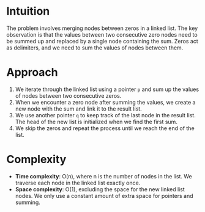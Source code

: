 # Intuition
The problem involves merging nodes between zeros in a linked list. The key observation is that the values between two consecutive zero nodes need to be summed up and replaced by a single node containing the sum. Zeros act as delimiters, and we need to sum the values of nodes between them.

# Approach
1. We iterate through the linked list using a pointer `p` and sum up the values of nodes between two consecutive zeros.
2. When we encounter a zero node after summing the values, we create a new node with the sum and link it to the result list.
3. We use another pointer `q` to keep track of the last node in the result list. The head of the new list is initialized when we find the first sum.
4. We skip the zeros and repeat the process until we reach the end of the list.

# Complexity
- **Time complexity**: O(n), where n is the number of nodes in the list. We traverse each node in the linked list exactly once.
- **Space complexity**: O(1), excluding the space for the new linked list nodes. We only use a constant amount of extra space for pointers and summing.
